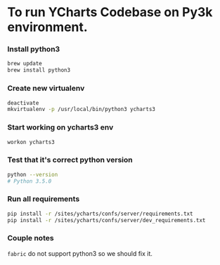 # To run YCharts Codebase on Py3k environment.

### Install python3
```bash
brew update
brew install python3
```

### Create new virtualenv
```bash
deactivate
mkvirtualenv -p /usr/local/bin/python3 ycharts3
```

### Start working on ycharts3 env
```bash
workon ycharts3
```

### Test that it's correct python version
```bash
python --version
# Python 3.5.0
```

### Run all requirements
```bash
pip install -r /sites/ycharts/confs/server/requirements.txt
pip install -r /sites/ycharts/confs/server/dev_requirements.txt
```



### Couple notes
`fabric` do not support python3 so we should fix it.